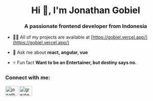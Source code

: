 <h1 align="center">Hi 👋, I'm Jonathan Gobiel</h1>
<h3 align="center">A passionate frontend developer from Indonesia</h3>

- 👨‍💻 All of my projects are available at [https://gobiel.vercel.app/](https://gobiel.vercel.app/)

- 💬 Ask me about **react, angular, vue**

- ⚡ Fun fact **Want to be an Entertainer, but destiny says no.**

<h3 align="left">Connect with me:</h3>
<p align="left">
<a href="https://linkedin.com/in/jonathan-gobiel" target="blank"><img align="center" src="https://raw.githubusercontent.com/rahuldkjain/github-profile-readme-generator/master/src/images/icons/Social/linked-in-alt.svg" alt="jonathan-gobiel" height="30" width="40" /></a>
<a href="https://www.leetcode.com/greates" target="blank"><img align="center" src="https://raw.githubusercontent.com/rahuldkjain/github-profile-readme-generator/master/src/images/icons/Social/leet-code.svg" alt="greates" height="30" width="40" /></a>
</p>
